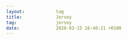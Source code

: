 ```yaml
---
layout:            tag
title:             Jersey
tag:               jersey
date:              2020-03-15 16:40:21 +0100
---
```


